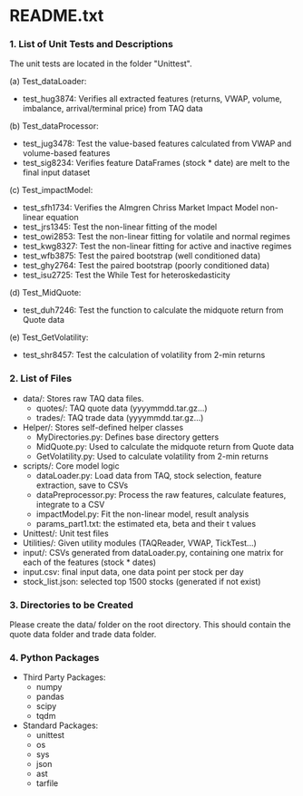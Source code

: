 README.txt
==========

### 1. List of Unit Tests and Descriptions 

The unit tests are located in the folder "Unittest".

(a) Test_dataLoader:
- test_hug3874: Verifies all extracted features (returns, VWAP, volume, imbalance, arrival/terminal price) from TAQ data

(b) Test_dataProcessor:
- test_jug3478: Test the value-based features calculated from VWAP and volume-based features
- test_sig8234: Verifies feature DataFrames (stock * date) are melt to the final input dataset

(c) Test_impactModel:
- test_sfh1734: Verifies the Almgren Chriss Market Impact Model non-linear equation
- test_jrs1345: Test the non-linear fitting of the model
- test_owi2853: Test the non-linear fitting for volatile and normal regimes
- test_kwg8327: Test the non-linear fitting for active and inactive regimes
- test_wfb3875: Test the paired bootstrap (well conditioned data)
- test_ghy2764: Test the paired bootstrap (poorly conditioned data)
- test_isu2725: Test the While Test for heteroskedasticity

(d) Test_MidQuote:
- test_duh7246: Test the function to calculate the midquote return from Quote data

(e) Test_GetVolatility:
- test_shr8457: Test the calculation of volatility from 2-min returns

### 2. List of Files
- data/: Stores raw TAQ data files.
  - quotes/: TAQ quote data (yyyymmdd.tar.gz...)
  - trades/: TAQ trade data (yyyymmdd.tar.gz...)
- Helper/: Stores self-defined helper classes
  - MyDirectories.py: Defines base directory getters
  - MidQuote.py: Used to calculate the midquote return from Quote data
  - GetVolatility.py: Used to calculate volatility from 2-min returns
- scripts/: Core model logic
  - dataLoader.py: Load data from TAQ, stock selection, feature extraction, save to CSVs
  - dataPreprocessor.py: Process the raw features, calculate features, integrate to a CSV 
  - impactModel.py: Fit the non-linear model, result analysis
  - params_part1.txt: the estimated eta, beta and their t values
- Unittest/: Unit test files
- Utilities/: Given utility modules (TAQReader, VWAP, TickTest...)
- input/: CSVs generated from dataLoader.py, containing one matrix for each of the features (stock * dates)
- input.csv: final input data, one data point per stock per day
- stock_list.json: selected top 1500 stocks (generated if not exist)

### 3. Directories to be Created
Please create the data/ folder on the root directory. This should contain the quote data folder and trade data folder.

### 4. Python Packages
- Third Party Packages:
  - numpy
  - pandas
  - scipy
  - tqdm
- Standard Packages:
  - unittest
  - os
  - sys
  - json
  - ast
  - tarfile



